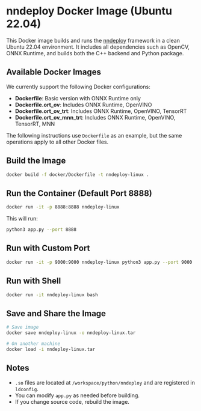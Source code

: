# nndeploy Docker Image (Ubuntu 22.04)

This Docker image builds and runs the [nndeploy](https://github.com/nndeploy/nndeploy) framework in a clean Ubuntu 22.04 environment. It includes all dependencies such as OpenCV, ONNX Runtime, and builds both the C++ backend and Python package.

## Available Docker Images

We currently support the following Docker configurations:

- **Dockerfile**: Basic version with ONNX Runtime only
- **Dockerfile.ort_ov**: Includes ONNX Runtime, OpenVINO
- **Dockerfile.ort_ov_trt**: Includes ONNX Runtime, OpenVINO, TensorRT
- **Dockerfile.ort_ov_mnn_trt**: Includes ONNX Runtime, OpenVINO, TensorRT, MNN
<!-- - **Dockerfile.ort_ascend**: Includes ONNX Runtime and Huawei Ascend inference engine
- **Dockerfile.ort_rknn**: Includes ONNX Runtime and Rockchip RKNN inference engine -->

The following instructions use `Dockerfile` as an example, but the same operations apply to all other Docker files.

## Build the Image

```bash
docker build -f docker/Dockerfile -t nndeploy-linux .
````

## Run the Container (Default Port 8888)

```bash
docker run -it -p 8888:8888 nndeploy-linux
```

This will run:

```bash
python3 app.py --port 8888
```

## Run with Custom Port

```bash
docker run -it -p 9000:9000 nndeploy-linux python3 app.py --port 9000
```

## Run with Shell

```bash
docker run -it nndeploy-linux bash
```

## Save and Share the Image

```bash
# Save image
docker save nndeploy-linux -o nndeploy-linux.tar

# On another machine
docker load -i nndeploy-linux.tar
```

## Notes

* `.so` files are located at `/workspace/python/nndeploy` and are registered in `ldconfig`.
* You can modify `app.py` as needed before building.
* If you change source code, rebuild the image.